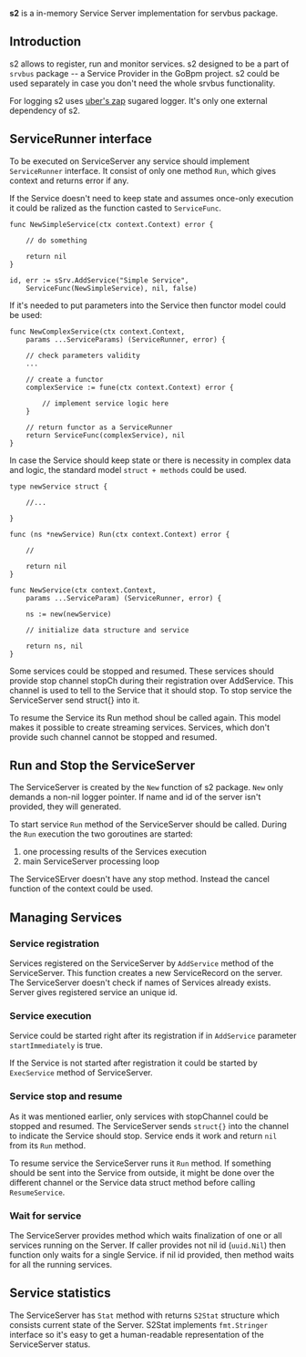 **s2** is a in-memory Service Server implementation for servbus package.

## Introduction

s2 allows to register, run and monitor services. s2 designed to be a part of `srvbus` package -- a Service Provider in the GoBpm project. s2 could be used separately in case you don't need the whole srvbus functionality.

For logging s2 uses [uber's zap](https://github.com/uber-go/zap) sugared logger. It's only one external dependency of s2.

## ServiceRunner interface

To be executed on ServiceServer any service should implement `ServiceRunner` interface. It consist of only one method `Run`, which gives context and returns error if any. 

If the Service doesn't need to keep state and assumes once-only execution it could be ralized as the function casted to `ServiceFunc`.

    func NewSimpleService(ctx context.Context) error {

        // do something

        return nil
    } 

    id, err := sSrv.AddService("Simple Service", 
        ServiceFunc(NewSimpleService), nil, false)

If it's needed to put parameters into the Service then functor model could be used:

    func NewComplexService(ctx context.Context,
        params ...ServiceParams) (ServiceRunner, error) {
        
        // check parameters validity
        ...

        // create a functor
        complexService := fune(ctx context.Context) error {
            
            // implement service logic here
        }

        // return functor as a ServiceRunner
        return ServiceFunc(complexService), nil
    }

In case the Service should keep state or there is necessity in complex data and logic, the standard model `struct + methods` could be used.

    type newService struct {

        //...

    } 

    func (ns *newService) Run(ctx context.Context) error {

        //

        return nil
    }

    func NewService(ctx context.Context, 
        params ...ServiceParam) (ServiceRunner, error) {

        ns := new(newService)

        // initialize data structure and service

        return ns, nil
    }

Some services could be stopped and resumed. These services should provide stop channel stopCh during their registration over AddService. This channel is used to tell to the Service that it should stop. To stop service the ServiceServer send struct{} into it.

To resume the Service its Run method shoul be called again. This model makes it possible to create streaming services. Services, which don't provide such channel cannot be stopped and resumed.

## Run and Stop the ServiceServer

The ServiceServer is created by the `New` function of s2 package. `New` only demands a non-nil logger pointer. If name and id of the server isn't provided, they will generated.

To start service `Run` method of the ServiceServer should be called.
During the `Run` execution the two goroutines are started:

  1. one processing results of the Services execution
  2. main ServiceServer processing loop

The ServiceSErver doesn't have any stop method. Instead the cancel function of the context could be used.

## Managing Services

### Service registration

Services registered on the ServiceServer by `AddService` method of the ServiceServer. This function creates a new ServiceRecord on the server. The ServiceServer doesn't check if names of Services already exists. Server gives registered service an unique id.

### Service execution

Service could be started right after its registration if in `AddService` parameter `startImmediately` is true.

If the Service is not started after registration it could be started by `ExecService` method of ServiceServer.

### Service stop and resume

As it was mentioned earlier, only services with stopChannel could be stopped and resumed. The ServiceServer sends `struct{}` into the channel to indicate the Service should stop. Service ends it work and return `nil` from its `Run` method.

To resume service the ServiceServer runs it `Run` method. If something should be sent into the Service from outside, it might be done over the different channel or the Service data struct method before calling `ResumeService`.

### Wait for service

The ServiceServer provides method which waits finalization of one or all services running on the Server. If caller provides not nil id (`uuid.Nil`) then function only waits for a single Service. if nil id provided, then method waits for all the running services.

## Service statistics

The ServiceServer has `Stat` method with returns `S2Stat` structure which consists current state of the Server. S2Stat implements `fmt.Stringer` interface so it's easy to get a human-readable representation of the ServiceServer status.
